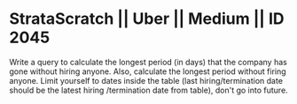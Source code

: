 # StrataScratch || Uber || Medium || ID 2045


Write a query to calculate the longest period (in days) that the company has gone without hiring anyone. Also, calculate the longest period without firing anyone. Limit yourself to dates inside the table (last hiring/termination date should be the latest hiring /termination date from table), don't go into future.

